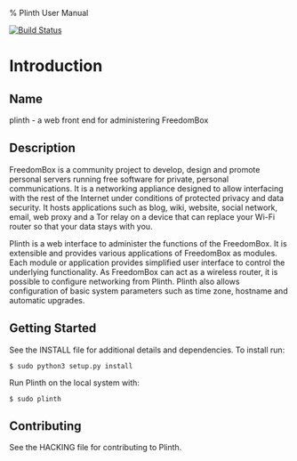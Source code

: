 % Plinth User Manual

[![Build Status](https://travis-ci.org/freedombox/Plinth.svg?branch=master)](https://travis-ci.org/freedombox/Plinth)

# Introduction

## Name

plinth - a web front end for administering FreedomBox

## Description

FreedomBox is a community project to develop, design and promote
personal servers running free software for private, personal
communications.  It is a networking appliance designed to allow
interfacing with the rest of the Internet under conditions of
protected privacy and data security.  It hosts applications such as
blog, wiki, website, social network, email, web proxy and a Tor relay
on a device that can replace your Wi-Fi router so that your data stays
with you.

Plinth is a web interface to administer the functions of the
FreedomBox.  It is extensible and provides various applications of
FreedomBox as modules.  Each module or application provides simplified
user interface to control the underlying functionality.  As FreedomBox
can act as a wireless router, it is possible to configure networking
from Plinth.  Plinth also allows configuration of basic system
parameters such as time zone, hostname and automatic upgrades.

## Getting Started

See the INSTALL file for additional details and dependencies. To install run:

    $ sudo python3 setup.py install

Run Plinth on the local system with:

    $ sudo plinth

## Contributing

See the HACKING file for contributing to Plinth.
